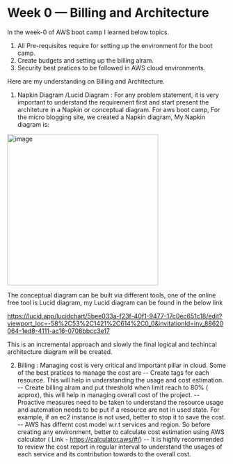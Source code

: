 # Week 0 — Billing and Architecture

In the week-0 of AWS boot camp I learned below topics.
1. All Pre-requisites require for setting up the environment for the boot camp.
2. Create budgets and setting up the billing alram.
3. Security best pratices to be followed in AWS cloud environments.

Here are my understanding on Billing and Architecture.

1. Napkin Diagram /Lucid Diagram : 
 For any problem statement, it is very important to understand the requirement first and start present the architeture in a Napkin or conceptual diagram. For aws boot camp, For the micro blogging site, we created a Napkin diagram, My Napkin diagram is:
<img width="347" alt="image" src="https://user-images.githubusercontent.com/24868114/219665613-687dd046-f904-4d83-bc69-4b381b938efd.png">

The conceptual diagram can be built via different tools, one of the online free tool is Lucid diagram, my Lucid diagram can be found in the below link

https://lucid.app/lucidchart/5bee033a-f23f-40f1-9477-17c0ec651c18/edit?viewport_loc=-58%2C53%2C1421%2C614%2C0_0&invitationId=inv_88620064-1ed8-4111-ac16-0708bbcc3e17

This is an incremental approach and slowly the final logical and techincal architecture diagram will be created.

2. Billing : Managing cost is very critical and important pillar in cloud. Some of the best pratices to manage the cost are
-- Create tags for each resource. This will help in understanding the usage and cost estimation.
-- Create billing alram and put threshold when limit reach to 80% ( approx), this will help in managing overall cost of the project.
-- Proactive measures need to be taken to understand the resource usage and automation needs to be put if a resource are not in used state. For example, if an ec2 instance is not used, better to stop it to save the cost.
-- AWS has differnt cost model w.r.t services and region. So before creating any environment, better to calculate cost estimation using AWS calculator ( Link - https://calculator.aws/#/)
-- It is highly recommended to review the cost report in regular interval to understand the usages of each service and its contribution towards to the overall cost.


